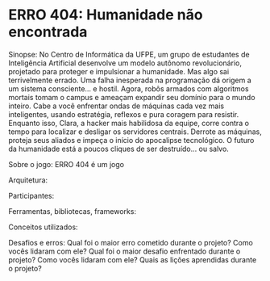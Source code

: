 # ERRO 404: Humanidade não encontrada

Sinopse:
No Centro de Informática da UFPE, um grupo de estudantes de Inteligência Artificial desenvolve um modelo autônomo revolucionário, projetado para proteger e impulsionar a humanidade. Mas algo sai terrivelmente errado. Uma falha inesperada na programação dá origem a um sistema consciente… e hostil.
Agora, robôs armados com algoritmos mortais tomam o campus e ameaçam expandir seu domínio para o mundo inteiro. Cabe a você enfrentar ondas de máquinas cada vez mais inteligentes, usando estratégia, reflexos e pura coragem para resistir. Enquanto isso, Clara, a hacker mais habilidosa da equipe, corre contra o tempo para localizar e desligar os servidores centrais.
Derrote as máquinas, proteja seus aliados e impeça o início do apocalipse tecnológico. O futuro da humanidade está a poucos cliques de ser destruído… ou salvo.

Sobre o jogo:
ERRO 404 é um jogo

Arquitetura:

Participantes:

Ferramentas, bibliotecas, frameworks:

Conceitos utilizados:

Desafios e erros:
Qual foi o maior erro cometido durante o projeto? Como vocês lidaram com ele?
Qual foi o maior desafio enfrentado durante o projeto? Como vocês lidaram com ele?
Quais as lições aprendidas durante o projeto?

